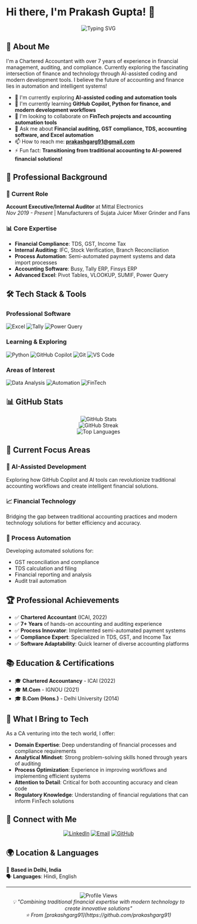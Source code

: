 # Hi there, I'm Prakash Gupta! 👋

<div align="center">
  <img src="https://readme-typing-svg.herokuapp.com?font=Fira+Code&pause=1000&color=2196F3&center=true&vCenter=true&width=435&lines=Welcome+to+my+GitHub+profile!;Chartered+Accountant;Tech+Enthusiast;AI+%26+Coding+Explorer" alt="Typing SVG" />
</div>

## 🚀 About Me

I'm a Chartered Accountant with over 7 years of experience in financial management, auditing, and compliance. Currently exploring the fascinating intersection of finance and technology through AI-assisted coding and modern development tools. I believe the future of accounting and finance lies in automation and intelligent systems!

- 🔭 I'm currently exploring **AI-assisted coding and automation tools**
- 🌱 I'm currently learning **GitHub Copilot, Python for finance, and modern development workflows**
- 👯 I'm looking to collaborate on **FinTech projects and accounting automation tools**
- 💬 Ask me about **Financial auditing, GST compliance, TDS, accounting software, and Excel automation**
- 📫 How to reach me: **prakashgarg91@gmail.com**
- ⚡ Fun fact: **Transitioning from traditional accounting to AI-powered financial solutions!**

## 💼 Professional Background

### 🏢 Current Role
**Account Executive/Internal Auditor** at Mittal Electronics  
*Nov 2019 - Present* | Manufacturers of Sujata Juicer Mixer Grinder and Fans

### 📊 Core Expertise
- **Financial Compliance**: TDS, GST, Income Tax
- **Internal Auditing**: IFC, Stock Verification, Branch Reconciliation  
- **Process Automation**: Semi-automated payment systems and data import processes
- **Accounting Software**: Busy, Tally ERP, Finsys ERP
- **Advanced Excel**: Pivot Tables, VLOOKUP, SUMIF, Power Query

## 🛠️ Tech Stack & Tools

### Professional Software
![Excel](https://img.shields.io/badge/Microsoft_Excel-217346?style=for-the-badge&logo=microsoft-excel&logoColor=white)
![Tally](https://img.shields.io/badge/Tally_ERP-FF6B35?style=for-the-badge&logo=data:image/svg+xml;base64,PHN2ZyB3aWR0aD0iMjQiIGhlaWdodD0iMjQiIHZpZXdCb3g9IjAgMCAyNCAyNCIgZmlsbD0ibm9uZSIgeG1sbnM9Imh0dHA6Ly93d3cudzMub3JnLzIwMDAvc3ZnIj4KPHBhdGggZD0iTTEyIDJMMjIgN1YxN0wxMiAyMkwyIDE3VjdMMTIgMloiIGZpbGw9IndoaXRlIi8+Cjwvc3ZnPgo=&logoColor=white)
![Power Query](https://img.shields.io/badge/Power_Query-F2C811?style=for-the-badge&logo=microsoft&logoColor=black)

### Learning & Exploring
![Python](https://img.shields.io/badge/python-3670A0?style=for-the-badge&logo=python&logoColor=ffdd54)
![GitHub Copilot](https://img.shields.io/badge/GitHub_Copilot-000000?style=for-the-badge&logo=github&logoColor=white)
![Git](https://img.shields.io/badge/git-%23F05033.svg?style=for-the-badge&logo=git&logoColor=white)
![VS Code](https://img.shields.io/badge/Visual%20Studio%20Code-0078d4.svg?style=for-the-badge&logo=visual-studio-code&logoColor=white)

### Areas of Interest
![Data Analysis](https://img.shields.io/badge/Data_Analysis-4285F4?style=for-the-badge&logo=google-analytics&logoColor=white)
![Automation](https://img.shields.io/badge/Process_Automation-FF6B6B?style=for-the-badge&logo=zapier&logoColor=white)
![FinTech](https://img.shields.io/badge/FinTech-00D4AA?style=for-the-badge&logo=stripe&logoColor=white)

## 📊 GitHub Stats

<div align="center">
  <img src="https://github-readme-stats.vercel.app/api?username=prakashgarg91&theme=radical&hide_border=false&include_all_commits=true&count_private=true" alt="GitHub Stats" />
</div>

<div align="center">
  <img src="https://github-readme-streak-stats.herokuapp.com/?user=prakashgarg91&theme=radical&hide_border=false" alt="GitHub Streak" />
</div>

<div align="center">
  <img src="https://github-readme-stats.vercel.app/api/top-langs/?username=prakashgarg91&theme=radical&hide_border=false&include_all_commits=true&count_private=true&layout=compact" alt="Top Languages" />
</div>

## 🎯 Current Focus Areas

### 🤖 AI-Assisted Development
Exploring how GitHub Copilot and AI tools can revolutionize traditional accounting workflows and create intelligent financial solutions.

### 📈 Financial Technology
Bridging the gap between traditional accounting practices and modern technology solutions for better efficiency and accuracy.

### 🔧 Process Automation
Developing automated solutions for:
- GST reconciliation and compliance
- TDS calculation and filing
- Financial reporting and analysis
- Audit trail automation

## 🏆 Professional Achievements

- ✅ **Chartered Accountant** (ICAI, 2022)
- ✅ **7+ Years** of hands-on accounting and auditing experience
- ✅ **Process Innovator**: Implemented semi-automated payment systems
- ✅ **Compliance Expert**: Specialized in TDS, GST, and Income Tax
- ✅ **Software Adaptability**: Quick learner of diverse accounting platforms

## 📚 Education & Certifications

- 🎓 **Chartered Accountancy** - ICAI (2022)
- 🎓 **M.Com** - IGNOU (2021)
- 🎓 **B.Com (Hons.)** - Delhi University (2014)

## 🌟 What I Bring to Tech

As a CA venturing into the tech world, I offer:
- **Domain Expertise**: Deep understanding of financial processes and compliance requirements
- **Analytical Mindset**: Strong problem-solving skills honed through years of auditing
- **Process Optimization**: Experience in improving workflows and implementing efficient systems
- **Attention to Detail**: Critical for both accounting accuracy and clean code
- **Regulatory Knowledge**: Understanding of financial regulations that can inform FinTech solutions

## 🤝 Connect with Me

<div align="center">
  
[![LinkedIn](https://img.shields.io/badge/LinkedIn-%230077B5.svg?logo=linkedin&logoColor=white)](https://linkedin.com/in/prakashgarg91)
[![Email](https://img.shields.io/badge/Email-D14836?logo=gmail&logoColor=white)](mailto:prakashgarg91@gmail.com)
[![GitHub](https://img.shields.io/badge/GitHub-%23121011.svg?logo=github&logoColor=white)](https://github.com/prakashgarg91)

</div>

## 🌍 Location & Languages

📍 **Based in Delhi, India**  
🗣️ **Languages**: Hindi, English

---

<div align="center">
  <img src="https://komarev.com/ghpvc/?username=prakashgarg91&label=Profile%20views&color=0e75b6&style=flat" alt="Profile Views" />
</div>

<div align="center">
  <i>💡 "Combining traditional financial expertise with modern technology to create innovative solutions"</i>
</div>

<div align="center">
  <i>⭐️ From [prakashgarg91](https://github.com/prakashgarg91)</i>
</div>
